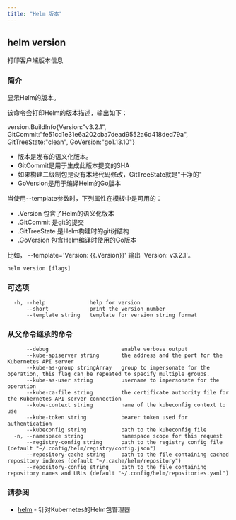 ```yaml
---
title: "Helm 版本"
---
```


## helm version

打印客户端版本信息

### 简介

显示Helm的版本。

该命令会打印Helm的版本描述，输出如下：

version.BuildInfo{Version:"v3.2.1", GitCommit:"fe51cd1e31e6a202cba7dead9552a6d418ded79a",
GitTreeState:"clean", GoVersion:"go1.13.10"}

- 版本是发布的语义化版本。
- GitCommit是用于生成此版本提交的SHA
- 如果构建二级制包是没有本地代码修改，GitTreeState就是"干净的"
- GoVersion是用于编译Helm的Go版本

当使用--template参数时，下列属性在模板中是可用的：

- .Version 包含了Helm的语义化版本
- .GitCommit 是git的提交
- .GitTreeState 是Helm构建时的git树结构
- .GoVersion 包含Helm编译时使用的Go版本

比如， --template='Version: {{.Version}}' 输出 'Version: v3.2.1'。

```shell
helm version [flags]
```

### 可选项

```shell
  -h, --help              help for version
      --short             print the version number
      --template string   template for version string format
```

### 从父命令继承的命令

```shell
      --debug                       enable verbose output
      --kube-apiserver string       the address and the port for the Kubernetes API server
      --kube-as-group stringArray   group to impersonate for the operation, this flag can be repeated to specify multiple groups.
      --kube-as-user string         username to impersonate for the operation
      --kube-ca-file string         the certificate authority file for the Kubernetes API server connection
      --kube-context string         name of the kubeconfig context to use
      --kube-token string           bearer token used for authentication
      --kubeconfig string           path to the kubeconfig file
  -n, --namespace string            namespace scope for this request
      --registry-config string      path to the registry config file (default "~/.config/helm/registry/config.json")
      --repository-cache string     path to the file containing cached repository indexes (default "~/.cache/helm/repository")
      --repository-config string    path to the file containing repository names and URLs (default "~/.config/helm/repositories.yaml")
```

### 请参阅

- [helm](helm.md) - 针对Kubernetes的Helm包管理器
